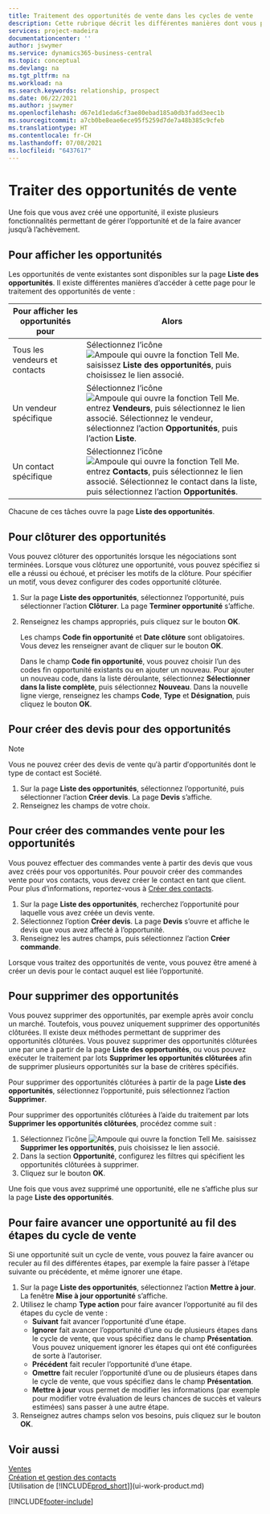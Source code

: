 ```yaml
---
title: Traitement des opportunités de vente dans les cycles de vente
description: Cette rubrique décrit les différentes manières dont vous pouvez traiter les opportunités de vente dans les cycles de vente et déplacer une opportunité à travers les étapes d’un cycle de vente.
services: project-madeira
documentationcenter: ''
author: jswymer
ms.service: dynamics365-business-central
ms.topic: conceptual
ms.devlang: na
ms.tgt_pltfrm: na
ms.workload: na
ms.search.keywords: relationship, prospect
ms.date: 06/22/2021
ms.author: jswymer
ms.openlocfilehash: d67e1d1eda6cf3ae80ebad185a0db3fadd3eec1b
ms.sourcegitcommit: a7cb0be8eae6ece95f5259d7de7a48b385c9cfeb
ms.translationtype: HT
ms.contentlocale: fr-CH
ms.lasthandoff: 07/08/2021
ms.locfileid: "6437617"
---
```

# <a name="process-sales-opportunities"></a>Traiter des opportunités de vente
Une fois que vous avez créé une opportunité, il existe plusieurs fonctionnalités permettant de gérer l’opportunité et de la faire avancer jusqu’à l’achèvement.

## <a name="to-view-opportunities"></a>Pour afficher les opportunités
Les opportunités de vente existantes sont disponibles sur la page **Liste des opportunités**. Il existe différentes manières d’accéder à cette page pour le traitement des opportunités de vente :

| Pour afficher les opportunités pour | Alors |
| --- | --- |
| Tous les vendeurs et contacts |Sélectionnez l’icône ![Ampoule qui ouvre la fonction Tell Me.](media/ui-search/search_small.png "Dites-moi ce que vous voulez faire") saisissez **Liste des opportunités**, puis choisissez le lien associé. |
| Un vendeur spécifique |Sélectionnez l’icône ![Ampoule qui ouvre la fonction Tell Me.](media/ui-search/search_small.png "Dites-moi ce que vous voulez faire") entrez **Vendeurs**, puis sélectionnez le lien associé. Sélectionnez le vendeur, sélectionnez l’action **Opportunités**, puis l’action **Liste**. |
| Un contact spécifique |Sélectionnez l’icône ![Ampoule qui ouvre la fonction Tell Me.](media/ui-search/search_small.png "Dites-moi ce que vous voulez faire") entrez **Contacts**, puis sélectionnez le lien associé. Sélectionnez le contact dans la liste, puis sélectionnez l’action **Opportunités**. |

Chacune de ces tâches ouvre la page **Liste des opportunités**.

## <a name="to-close-opportunities"></a>Pour clôturer des opportunités
Vous pouvez clôturer des opportunités lorsque les négociations sont terminées. Lorsque vous clôturez une opportunité, vous pouvez spécifiez si elle a réussi ou échoué, et préciser les motifs de la clôture. Pour spécifier un motif, vous devez configurer des codes opportunité clôturée.

1. Sur la page **Liste des opportunités**, sélectionnez l’opportunité, puis sélectionner l’action **Clôturer**. La page **Terminer opportunité** s’affiche.
2. Renseignez les champs appropriés, puis cliquez sur le bouton **OK**.

   Les champs **Code fin opportunité** et **Date clôture** sont obligatoires. Vous devez les renseigner avant de cliquer sur le bouton **OK**.

   Dans le champ **Code fin opportunité**, vous pouvez choisir l’un des codes fin opportunité existants ou en ajouter un nouveau. Pour ajouter un nouveau code, dans la liste déroulante, sélectionnez **Sélectionner dans la liste complète**, puis sélectionnez **Nouveau**. Dans la nouvelle ligne vierge, renseignez les champs **Code**, **Type** et **Désignation**, puis cliquez le bouton **OK**.

## <a name="to-create-quotes-for-opportunities"></a>Pour créer des devis pour des opportunités
> [!NOTE]
> Vous ne pouvez créer des devis de vente qu′à partir d′opportunités dont le type de contact est Société.

1. Sur la page **Liste des opportunités**, sélectionnez l’opportunité, puis sélectionner l’action **Créer devis**. La page **Devis** s’affiche.
2. Renseignez les champs de votre choix.

## <a name="to-create-sales-orders-for-opportunities"></a>Pour créer des commandes vente pour les opportunités
Vous pouvez effectuer des commandes vente à partir des devis que vous avez créés pour vos opportunités. Pour pouvoir créer des commandes vente pour vos contacts, vous devez créer le contact en tant que client. Pour plus d’informations, reportez-vous à [Créer des contacts](marketing-create-contact-companies.md).

1. Sur la page **Liste des opportunités**, recherchez l’opportunité pour laquelle vous avez créée un devis vente.
2. Sélectionnez l’option **Créer devis**. La page **Devis** s’ouvre et affiche le devis que vous avez affecté à l’opportunité.
3. Renseignez les autres champs, puis sélectionnez l’action **Créer commande**.

Lorsque vous traitez des opportunités de vente, vous pouvez être amené à créer un devis pour le contact auquel est liée l’opportunité.

## <a name="to-delete-opportunities"></a>Pour supprimer des opportunités
Vous pouvez supprimer des opportunités, par exemple après avoir conclu un marché. Toutefois, vous pouvez uniquement supprimer des opportunités clôturées. Il existe deux méthodes permettant de supprimer des opportunités clôturées. Vous pouvez supprimer des opportunités clôturées une par une à partir de la page **Liste des opportunités**, ou vous pouvez exécuter le traitement par lots **Supprimer les opportunités clôturées** afin de supprimer plusieurs opportunités sur la base de critères spécifiés.

Pour supprimer des opportunités clôturées à partir de la page **Liste des opportunités**, sélectionnez l’opportunité, puis sélectionnez l’action **Supprimer**.

Pour supprimer des opportunités clôturées à l’aide du traitement par lots **Supprimer les opportunités clôturées**, procédez comme suit :

1. Sélectionnez l’icône ![Ampoule qui ouvre la fonction Tell Me.](media/ui-search/search_small.png "Dites-moi ce que vous voulez faire") saisissez **Supprimer les opportunités**, puis choisissez le lien associé.
2. Dans la section **Opportunité**, configurez les filtres qui spécifient les opportunités clôturées à supprimer.
3. Cliquez sur le bouton **OK**.

Une fois que vous avez supprimé une opportunité, elle ne s’affiche plus sur la page **Liste des opportunités**.

## <a name="to-move-an-opportunity-through-sales-cycle-stages"></a>Pour faire avancer une opportunité au fil des étapes du cycle de vente
Si une opportunité suit un cycle de vente, vous pouvez la faire avancer ou reculer au fil des différentes étapes, par exemple la faire passer à l’étape suivante ou précédente, et même ignorer une étape.

1. Sur la page **Liste des opportunités**, sélectionnez l’action **Mettre à jour**. La fenêtre **Mise à jour opportunité** s’affiche.
2. Utilisez le champ **Type action** pour faire avancer l’opportunité au fil des étapes du cycle de vente :
   * **Suivant** fait avancer l’opportunité d’une étape.
   * **Ignorer** fait avancer l’opportunité d’une ou de plusieurs étapes dans le cycle de vente, que vous spécifiez dans le champ **Présentation**. Vous pouvez uniquement ignorer les étapes qui ont été configurées de sorte à l’autoriser.
   * **Précédent** fait reculer l’opportunité d’une étape.
   * **Omettre** fait reculer l’opportunité d’une ou de plusieurs étapes dans le cycle de vente, que vous spécifiez dans le champ **Présentation**.
   * **Mettre à jour** vous permet de modifier les informations (par exemple pour modifier votre évaluation de leurs chances de succès et valeurs estimées) sans passer à une autre étape.
3. Renseignez autres champs selon vos besoins, puis cliquez sur le bouton **OK**.

## <a name="see-also"></a>Voir aussi
[Ventes](sales-manage-sales.md)  
[Création et gestion des contacts](marketing-contacts.md)  
[Utilisation de [!INCLUDE[prod_short](includes/prod_short.md)]](ui-work-product.md)


[!INCLUDE[footer-include](includes/footer-banner.md)]